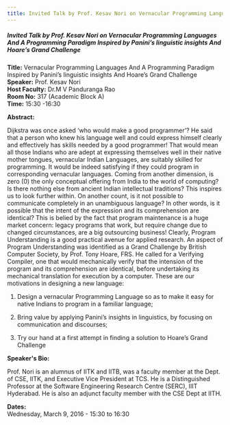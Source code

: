 ```yaml
---
title: Invited Talk by Prof. Kesav Nori on Vernacular Programming Languages And A Programming Paradigm Inspired by Panini’s linguistic insights And Hoare’s Grand Challenge
---
```


##### **Invited Talk by Prof. Kesav Nori on Vernacular Programming Languages And A Programming Paradigm Inspired by Panini’s linguistic insights And Hoare’s Grand Challenge**
**Title:** Vernacular Programming Languages And A Programming Paradigm Inspired by Panini’s linguistic insights And Hoare’s Grand Challenge  
**Speaker:**  Prof. Kesav Nori  
**Host Faculty:** Dr.M V Panduranga Rao  
**Room No:** 317 (Academic Block A)  
**Time:** 15:30 -16:30  

**Abstract:**

Dijkstra was once asked ‘who would make a good programmer’? He said that a person who knew his language well and could express himself clearly and effectively has skills needed by a good programmer! That would mean all those Indians who are adept at expressing themselves well in their native mother tongues, vernacular Indian Languages, are suitably skilled for programming. It would be indeed satisfying if they could program in corresponding vernacular languages. Coming from another dimension, is zero (0) the only conceptual offering from India to the world of computing? Is there nothing else from ancient Indian intellectual traditions? This inspires us to look further within. On another count, is it not possible to communicate completely in an unambiguous language? In other words, is it possible that the intent of the expression and its comprehension are identical? This is belied by the fact that program maintenance is a huge market concern: legacy programs that work, but require change due to changed circumstances, are a big outsourcing business! Clearly, Program Understanding is a good practical avenue for applied research. An aspect of Program Understanding was identified as a Grand Challenge by British Computer Society, by Prof. Tony Hoare, FRS. He called for a Verifying Compiler, one that would mechanically verify that the intension of the program and its comprehension are identical, before undertaking its mechanical translation for execution by a computer. These are our motivations in designing a new language:

1. Design a vernacular Programming Language so as to make it easy for native Indians to program in a familiar language;

2. Bring value by applying Panini’s insights in linguistics, by focusing on communication and discourses;

3. Try our hand at a first attempt in finding a solution to Hoare’s Grand Challenge

**Speaker's Bio:**

Prof. Nori is an alumnus of IITK and IITB, was a faculty member at the Dept. of CSE, IITK, and Executive Vice President at TCS.  He is a Distinguished Professor at the Software Engineering Research Centre (SERC), IIIT Hyderabad. He is also an adjunct faculty member with the CSE Dept at IITH.

**Dates:**  
Wednesday, March 9, 2016 - 15:30 to 16:30